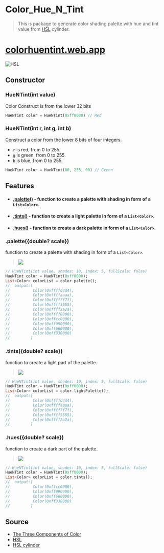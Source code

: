 # Color_Hue_N_Tint
> This is package to generate color shading palette with hue and tint value from [HSL](https://color.lukas-stratmann.com/color-systems/hsl.html) cylinder.

# [colorhuentint.web.app](https://colorhuentint.web.app/#/palette)

![HSL](https://github.com/athiruj/color_hue_n_tint/blob/master/tutorials_img/HSL.png?raw=true)

## Constructor
### HueNTint(int value)
 Color Construct is from the lower 32 bits

```dart
HueNTint color = HueNTint(0xff0000) // Red
```

### HueNTint(int r, int g, int b)
 Construct a color from the lower 8 bits of four integers.
   * `r` is red, from 0 to 255.
   * `g` is green, from 0 to 255.
   * `b` is blue, from 0 to 255.

```dart
HueNTint color = HueNTint(00, 255, 00) // Green
```

## Features
 - #### [.palette()]() - function to create a palette with shading in form of a `List<Color>`.
 - #### [.tints()]() - function to create a light palette in form of a `List<Color>`.
 - #### [.hues()]() - function to create a dark palette in form of a `List<Color>`.
 
### .palette({double? scale})
function to create a palette with shading in form of a `List<Color>`.
 
> ![](https://github.com/athiruj/color_hue_n_tint/blob/master/tutorials_img/Shader_default.png?raw=true) 

```dart
// HueNTint(int value, shades: 10, index: 5, fullScale: false)
HueNTint color = HueNTint(0xff0000);
List<Color> colorList = color.palette(); 
//  output:[
//          Color(0xffffd4d4),
//          Color(0xffffaaaa),
//          Color(0xffff7f7f),
//          Color(0xffff5555),
//          Color(0xffff2a2a),
//          Color(0xffff0000),
//          Color(0xffcc0000),
//          Color(0xff990000),
//          Color(0xff660000),
//          Color(0xff330000)
//         ]

```

### .tints({double? scale})
function to create a light part of the palette.
 
> ![](https://github.com/athiruj/color_hue_n_tint/blob/master/tutorials_img/lightPalette_default.png?raw=true) 

```dart
// HueNTint(int value, shades: 10, index: 5, fullScale: false)
HueNTint color = HueNTint(0xff0000);
List<Color> colorList = color.lightPalette(); 
//  output:[
//          Color(0xffffd4d4),
//          Color(0xffffaaaa),
//          Color(0xffff7f7f),
//          Color(0xffff5555),
//          Color(0xffff2a2a),
//         ]

```

### .hues({double? scale})
function to create a dark part of the palette.

 > ![](https://github.com/athiruj/color_hue_n_tint/blob/master/tutorials_img/darkPalette_default.png?raw=true) 

 ```dart
// HueNTint(int value, shades: 10, index: 5, fullScale: false)
HueNTint color = HueNTint(0xff0000);
List<Color> colorList = color.tints(); 
//  output:[
//          Color(0xffcc0000),
//          Color(0xff990000),
//          Color(0xff660000),
//          Color(0xff330000)
//         ]

```

## Source
 - [The Three Components of Color](https://www.virtualartacademy.com/three-components-of-color/)
 - [HSL](https://color.lukas-stratmann.com/color-systems/hsl.html)
 - [HSL cylinder](https://en.wikipedia.org/wiki/HSL_and_HSV)
